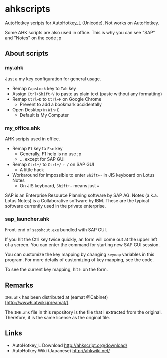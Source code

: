 ahkscripts
==========
AutoHotkey scripts for AutoHotkey_L (Unicode).
Not works on AutoHotkey.

Some AHK scripts are also used in office.
This is why you can see "SAP" and "Notes" on the code ;p


About scripts
-------------

### my.ahk
Just a my key configuration for general usage.

- Remap `CapsLock` key to `Tab` key
- Assign `Ctrl+Shift+V` to paste as plain text (paste without any formatting)
- Remap `Ctrl+D` to `Ctrl+F` on Google Chrome
  - Prevent to add a bookmark accidentally
- Open Desktop in `Win+E`
  - Default is My Computer


### my_office.ahk
AHK scripts used in office.

- Remap `F1` key to `Esc` key
  - Generally, F1 help is no use ;p
  - ... except for SAP GUI
- Remap `Ctrl+/` to `Ctrl+/` + `/` on SAP GUI
  - A little hack
- Workaround for impossible to enter `Shift+-` in JIS keyboard on Lotus Notes
  - On JIS keyboard, `Shift+-` means just `=`

SAP is an Enterprise Resource Planning software by SAP AG.
Notes (a.k.a. Lotus Notes) is a Collaborative software by IBM.
These are the typical software currently used in the private enterprise.


### sap_launcher.ahk
Front-end of `sapshcut.exe` bundled with SAP GUI.

If you hit the Ctrl key twice quickly, an form will come out at the upper left of a screen.
You can enter the command for starting new SAP GUI session.

You can customize the key mapping by changing `keymap` variables in this program.
For more details of customizing of key mapping, see the code.

To see the current key mapping,  hit `h` on the form.


Remarks
-------

`IME.ahk` has been distributed at (eamat @Cabinet)[http://www6.atwiki.jp/eamat/].

The `IME.ahk` file in this repository is the file that I extracted from the original.
Therefore, it is the same license as the original file.


Links
-----
- AutoHotkey_L Download http://ahkscript.org/download/
- AutoHotkey Wiki (Japanese) http://ahkwiki.net/

